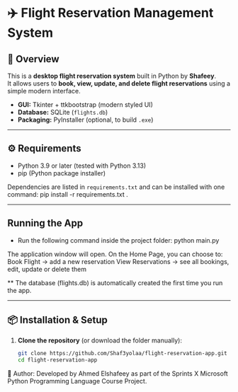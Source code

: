 # ✈️ Flight Reservation Management System

## 📖 Overview
This is a **desktop flight reservation system** built in Python by **Shafeey**.  
It allows users to **book, view, update, and delete flight reservations** using a simple modern interface.  

- **GUI:** Tkinter + ttkbootstrap (modern styled UI)  
- **Database:** SQLite (`flights.db`)  
- **Packaging:** PyInstaller (optional, to build `.exe`)  

---

## ⚙️ Requirements
- Python 3.9 or later (tested with Python 3.13)  
- pip (Python package installer)  

Dependencies are listed in `requirements.txt` and can be installed with one command: pip install -r requirements.txt .  

---

## Running the App
- Run the following command inside the project folder: python main.py

The application window will open.
On the Home Page, you can choose to:
Book Flight → add a new reservation
View Reservations → see all bookings, edit, update or delete them

** The database (flights.db) is automatically created the first time you run the app.


---

## 📦 Installation & Setup

1. **Clone the repository** (or download the folder manually):
   ```bash
   git clone https://github.com/Shaf3yolaa/flight-reservation-app.git
   cd flight-reservation-app


👤 Author:
Developed by Ahmed Elshafeey as part of the Sprints X Microsoft Python Programming Language Course Project.
